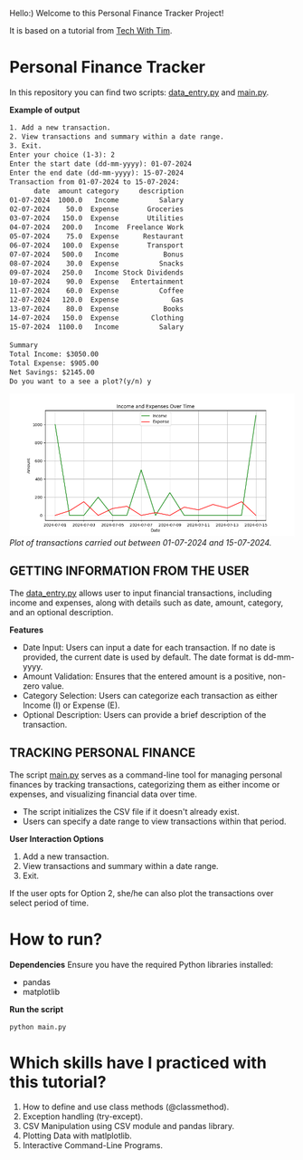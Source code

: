 Hello:) Welcome to this Personal Finance Tracker Project!

It is based on a tutorial from [Tech With Tim](https://www.youtube.com/@TechWithTim).

# Personal Finance Tracker
In this repository you can find two scripts: [data_entry.py](data_entry.py) and [main.py](main.py).

**Example of output**
```
1. Add a new transaction.
2. View transactions and summary within a date range.
3. Exit.
Enter your choice (1-3): 2
Enter the start date (dd-mm-yyyy): 01-07-2024
Enter the end date (dd-mm-yyyy): 15-07-2024
Transaction from 01-07-2024 to 15-07-2024: 
      date  amount category     description
01-07-2024  1000.0   Income          Salary
02-07-2024    50.0  Expense       Groceries
03-07-2024   150.0  Expense       Utilities
04-07-2024   200.0   Income  Freelance Work
05-07-2024    75.0  Expense      Restaurant
06-07-2024   100.0  Expense       Transport
07-07-2024   500.0   Income           Bonus
08-07-2024    30.0  Expense          Snacks
09-07-2024   250.0   Income Stock Dividends
10-07-2024    90.0  Expense   Entertainment
11-07-2024    60.0  Expense          Coffee
12-07-2024   120.0  Expense             Gas
13-07-2024    80.0  Expense           Books
14-07-2024   150.0  Expense        Clothing
15-07-2024  1100.0   Income          Salary

Summary
Total Income: $3050.00
Total Expense: $905.00
Net Savings: $2145.00
Do you want to a see a plot?(y/n) y
```

![Plot of transactions carried out between 01-07-2024 and 15-07-2024.](Personal_Finance_Tracker.png)
*Plot of transactions carried out between 01-07-2024 and 15-07-2024.*

## GETTING INFORMATION FROM THE USER

The [data_entry.py](data_entry.py) allows user to input financial transactions, including income and expenses, along with details such as date, amount, category, and an optional description.

**Features**
- Date Input: Users can input a date for each transaction. If no date is provided, the current date is used by default. The date format is dd-mm-yyyy.
- Amount Validation: Ensures that the entered amount is a positive, non-zero value.
- Category Selection: Users can categorize each transaction as either Income (I) or Expense (E).
- Optional Description: Users can provide a brief description of the transaction.

## TRACKING PERSONAL FINANCE

The script [main.py](main.py) serves as a command-line tool for managing personal finances by tracking transactions, categorizing them as either income or expenses, and visualizing financial data over time.

- The script initializes the CSV file if it doesn't already exist.
- Users can specify a date range to view transactions within that period.

**User Interaction Options**

1. Add a new transaction.
2. View transactions and summary within a date range.
3. Exit.

If the user opts for Option 2, she/he can also plot the transactions over select period of time.

# How to run?

**Dependencies**
Ensure you have the required Python libraries installed:
- pandas
- matplotlib

**Run the script**
```
python main.py
```

# Which skills have I practiced with this tutorial?

1. How to define and use class methods (@classmethod).
2. Exception handling (try-except).
3. CSV Manipulation using CSV module and pandas library.
4. Plotting Data with matlplotlib.
5. Interactive Command-Line Programs.


